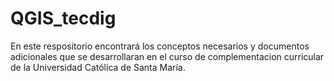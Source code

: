 # QGIS_tecdig
En este respositorio encontrará los conceptos necesarios y documentos adicionales que se desarrollaran en el curso de complementacion curricular de la Universidad Católica de Santa María. 
